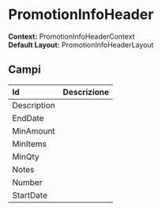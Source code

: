 
# PromotionInfoHeader

**Context:** PromotionInfoHeaderContext  
**Default Layout:** PromotionInfoHeaderLayout

## Campi

| Id | Descrizione |
| :--- | :--- |
| Description |  |
| EndDate |  |
| MinAmount |  |
| MinItems |  |
| MinQty |  |
| Notes |  |
| Number |  |
| StartDate |  |


